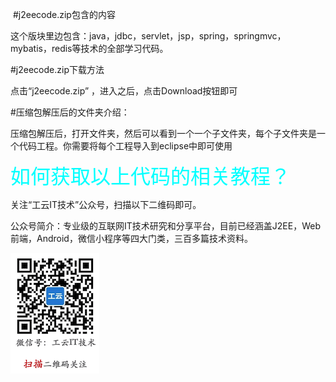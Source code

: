  #j2eecode.zip包含的内容  

这个版块里边包含：java，jdbc，servlet，jsp，spring，springmvc，mybatis，redis等技术的全部学习代码。 

#j2eecode.zip下载方法

点击“j2eecode.zip” ，进入之后，点击Download按钮即可

#压缩包解压后的文件夹介绍：  

压缩包解压后，打开文件夹，然后可以看到一个一个子文件夹，每个子文件夹是一个代码工程。你需要将每个工程导入到eclipse中即可使用

<font color=#00ffff size=6 face="黑体">如何获取以上代码的相关教程？</font>

关注“工云IT技术”公众号，扫描以下二维码即可。

公众号简介：专业级的互联网IT技术研究和分享平台，目前已经涵盖J2EE，Web前端，Android，微信小程序等四大门类，三百多篇技术资料。

![](https://github.com/gongyunit/resources/blob/master/ewm.png) 
